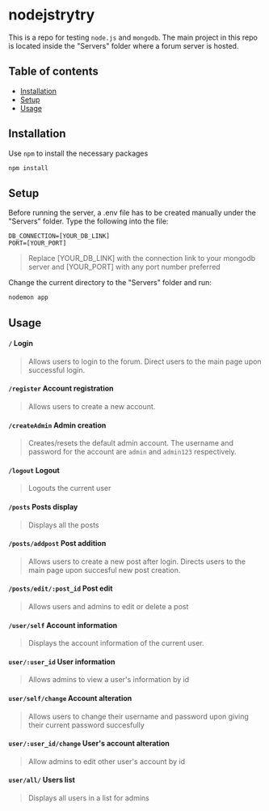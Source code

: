 # nodejstrytry
This is a repo for testing `node.js` and `mongodb`. The main project in this repo is located inside the "Servers" folder where a forum server is hosted.

## Table of contents
* [Installation](#installation)
* [Setup](#setup)
* [Usage](#usage)

## Installation
Use `npm` to install the necessary packages
```bash
npm install
```

## Setup
Before running the server, a .env file has to be created manually under the "Servers" folder. Type the following into the file:
```
DB_CONNECTION=[YOUR_DB_LINK]
PORT=[YOUR_PORT]
```
>Replace [YOUR_DB_LINK] with the connection link to your mongodb server and [YOUR_PORT] with any port number preferred

Change the current directory to the "Servers" folder and run:
```bash
nodemon app
```

## Usage
#### `/` Login
> Allows users to login to the forum. Direct users to the main page upon successful login.

#### `/register` Account registration
> Allows users to create a new account.

#### `/createAdmin` Admin creation
> Creates/resets the default admin account. The username and password for the account are `admin` and `admin123` respectively.

#### `/logout` Logout
> Logouts the current user

#### `/posts` Posts display
> Displays all the posts

#### `/posts/addpost` Post addition
> Allows users to create a new post after login. Directs users to the main page upon succesful new post creation.

#### `/posts/edit/:post_id` Post edit
> Allows users and admins to edit or delete a post

#### `/user/self` Account information
> Displays the account information of the current user.

#### `user/:user_id` User information
> Allows admins to view a user's information by id

#### `user/self/change` Account alteration
> Allows users to change their username and password upon giving their current password succesfully

#### `user/:user_id/change` User's account alteration
> Allow admins to edit other user's account by id

#### `user/all/` Users list
> Displays all users in a list for admins
